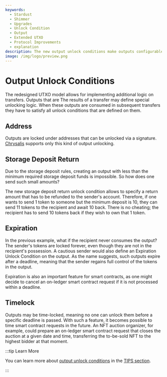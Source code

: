 ```yaml
---
keywords:
  - Stardust
  - Shimmer
  - Upgrades
  - Unlock Condition
  - Output
  - Extended UTXO
  - Protocol Improvements
  - explanation
description: The new output unlock conditions make outputs configurable for conditional transfers.
image: /img/logo/preview.png
---
```


# Output Unlock Conditions

The redesigned UTXO model allows for implementing additional logic on transfers. Outputs that are The results of a transfer may define special unlocking logic. When these outputs are consumed in subsequent transfers
they have to satisfy all unlock conditions that are defined on them.

## Address

Outputs are locked under addresses that can be unlocked via a signature. [Chrysalis](../chrysalis/introduction.md) supports only this kind of output unlocking.

## Storage Deposit Return

Due to the storage deposit rules, creating an output with less than the minimum required storage
deposit funds is impossible. So how does one send such small amounts?

The new storage deposit return unlock condition allows to specify a return amount that has to be refunded to the
sender's account. Therefore, if one wants to send 1 token to someone but the minimum deposit is 10, they can send 11 tokens
to the recipient and await 10 back. There is no cheating; the recipient has to send 10 tokens back if they wish to own
that 1 token.

## Expiration

In the previous example, what if the recipient never consumes the output? The sender's tokens are locked forever, even
though they are not in the recipient's possession. A cautious sender would also define an Expiration Unlock Condition
on the output. As the name suggests, such outputs expire after a deadline, meaning that the sender regains
full control of the tokens in the output.

Expiration is also an important feature for smart contracts, as one might decide to cancel an on-ledger smart contract
request if it is not processed within a deadline.

## Timelock

Outputs may be time-locked, meaning no one can unlock them before a specific deadline is passed. With such a feature, it
becomes possible to time smart contract requests in the future. An NFT auction organizer, for example, could prepare an
on-ledger smart contract request that closes the auction at a given date and time, transferring the to-be-sold NFT to
the highest bidder at that moment.

:::tip Learn More

You can learn more about [output unlock conditions](https://wiki.iota.org/tips/tips/TIP-0018) in the
[TIPS section](../tips.md).

:::
